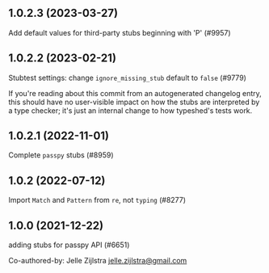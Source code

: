 ## 1.0.2.3 (2023-03-27)

Add default values for third-party stubs beginning with 'P' (#9957)

## 1.0.2.2 (2023-02-21)

Stubtest settings: change `ignore_missing_stub` default to `false` (#9779)

If you're reading about this commit from an autogenerated changelog entry, this should have no user-visible impact on how the stubs are interpreted by a type checker; it's just an internal change to how typeshed's tests work.

## 1.0.2.1 (2022-11-01)

Complete `passpy` stubs (#8959)

## 1.0.2 (2022-07-12)

Import `Match` and `Pattern` from `re`, not `typing` (#8277)

## 1.0.0 (2021-12-22)

adding stubs for passpy API (#6651)

Co-authored-by: Jelle Zijlstra <jelle.zijlstra@gmail.com>

